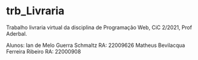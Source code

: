 # trb_Livraria
Trabalho livraria virtual da disciplina de Programação Web, CiC 2/2021, Prof Aderbal. 

Alunos: 
Ian de Melo Guerra Schmaltz RA: 22009626
Matheus Bevilacqua Ferreira Ribeiro RA: 22000908
